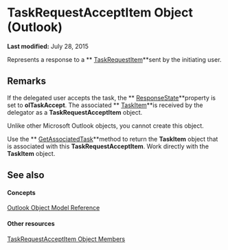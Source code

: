 
# TaskRequestAcceptItem Object (Outlook)

 **Last modified:** July 28, 2015

Represents a response to a  ** [TaskRequestItem](2908a28a-634c-e786-aa53-f3e32038b727.md)**sent by the initiating user.

## Remarks

If the delegated user accepts the task, the  ** [ResponseState](91f1d4a1-f55b-7379-c1a8-c302bac25a6c.md)**property is set to  **olTaskAccept**. The associated  ** [TaskItem](5df8cfa5-5460-a5a1-a130-ba5bca1a0091.md)**is received by the delegator as a  **TaskRequestAcceptItem** object.

Unlike other Microsoft Outlook objects, you cannot create this object.

Use the  ** [GetAssociatedTask](979459e5-3f95-2e55-f5c9-92e36fc47d5d.md)**method to return the  **TaskItem** object that is associated with this **TaskRequestAcceptItem**. Work directly with the  **TaskItem** object.


## See also


#### Concepts


 [Outlook Object Model Reference](73221b13-d8d8-99b8-3394-b95dbbfd5ddc.md)
#### Other resources


 [TaskRequestAcceptItem Object Members](fe91c4cc-f505-11d8-0d0a-84fc4d355651.md)
